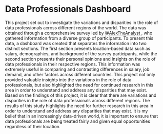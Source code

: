 # Data Professionals Dashboard
This project set out to investigate the variations and disparities in the role of data professionals across different regions of the world. The data was obtained through a comprehensive survey led by <a href="https://www.youtube.com/@AlexTheAnalyst"> @AlexTheAnalyst </a>, who gathered information from a diverse group of participants. To present this data, a dashboard was created that separates the information into two distinct sections. The first section presents location-based data such as salary, demographics, and background of the survey participants, while the second section presents their personal opinions and insights on the role of data professionals in their respective regions. This information was extremely useful in comparing and contrasting differences in salary, job demand, and other factors across different countries. This project not only provided valuable insights into the variations in the role of data professionals, but also highlighted the need for continued research in this area in order to understand and address any disparities that may exist.  Based on the findings of this project, it is clear that there are variations and disparities in the role of data professionals across different regions. The results of this study highlights the need for further research in this area in order to understand and address any disparities that may exist. It is my belief that in an increasingly data-driven world, it is important to ensure that data professionals are being treated fairly and given equal opportunities regardless of their location.
